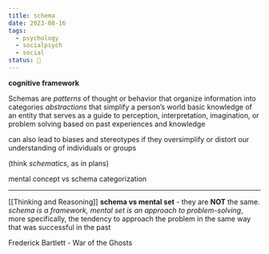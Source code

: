 ```yaml
---
title: schema
date: 2023-08-16
tags:
  - psychology
  - socialpsych
  - social
status: 🌱
---
```


**cognitive framework**

Schemas are *patterns* of thought or behavior that organize information into categories
*abstractions* that simplify a person’s world
basic knowledge of an entity that serves as a guide to perception, interpretation, imagination, or problem solving
based on past experiences and knowledge

can also lead to biases and stereotypes if they oversimplify or distort our understanding of individuals or groups

(think _schematics_, as in plans)

mental concept vs schema
categorization

---

[[Thinking and Reasoning]]
**schema vs mental set** - they are **NOT** the same. *schema is a framework, mental set is an approach to problem-solving*, more specifically, the tendency to approach the problem in the same way that was successful in the past

Frederick Bartlett
	- War of the Ghosts


